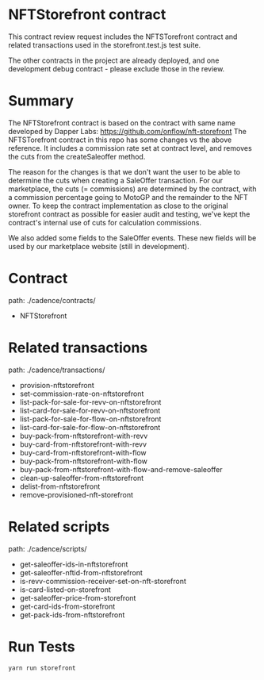 # NFTStorefront contract

This contract review request includes the NFTSTorefront contract and related transactions used in the storefront.test.js test suite.

The other contracts in the project are already deployed, and one development debug contract - please exclude those in the review.

# Summary
The NFTStorefront contract is based on the contract with same name developed by Dapper Labs: https://github.com/onflow/nft-storefront
The NFTSTorefront contract in this repo has some changes vs the above reference. It includes a commission rate set at contract level, and removes the cuts from the createSaleoffer method. 

The reason for the changes is that we don't want the user to be able to determine the cuts when creating a SaleOffer transaction. For our marketplace, the cuts (= commissions) are determined by the contract, with a commission percentage going to MotoGP and the remainder to the NFT owner.
To keep the contract implementation as close to the original storefront contract as possible for easier audit and testing, we've kept the contract's internal use of cuts for calculation commissions.

We also added some fields to the SaleOffer events. These new fields will be used by our marketplace website (still in development).

# Contract
path: ./cadence/contracts/
* NFTStorefront

# Related transactions
path: ./cadence/transactions/
* provision-nftstorefront
* set-commission-rate-on-nftstorefront
* list-pack-for-sale-for-revv-on-nftstorefront
* list-card-for-sale-for-revv-on-nftstorefront
* list-pack-for-sale-for-flow-on-nftstorefront
* list-card-for-sale-for-flow-on-nftstorefront
* buy-pack-from-nftstorefront-with-revv
* buy-card-from-nftstorefront-with-revv
* buy-card-from-nftstorefront-with-flow
* buy-pack-from-nftstorefront-with-flow
* buy-pack-from-nftstorefront-with-flow-and-remove-saleoffer
* clean-up-saleoffer-from-nftstorefront
* delist-from-nftstorefront
* remove-provisioned-nft-storefront

# Related scripts
path: ./cadence/scripts/
* get-saleoffer-ids-in-nftstorefront
* get-saleoffer-nftid-from-nftstorefront
* is-revv-commission-receiver-set-on-nft-storefront
* is-card-listed-on-storefront
* get-saleoffer-price-from-storefront
* get-card-ids-from-storefront
* get-pack-ids-from-nftstorefront

# Run Tests

```
yarn run storefront
```